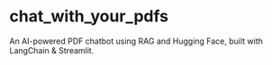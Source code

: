 # chat_with_your_pdfs
An AI-powered PDF chatbot using RAG and Hugging Face, built with LangChain &amp; Streamlit.
